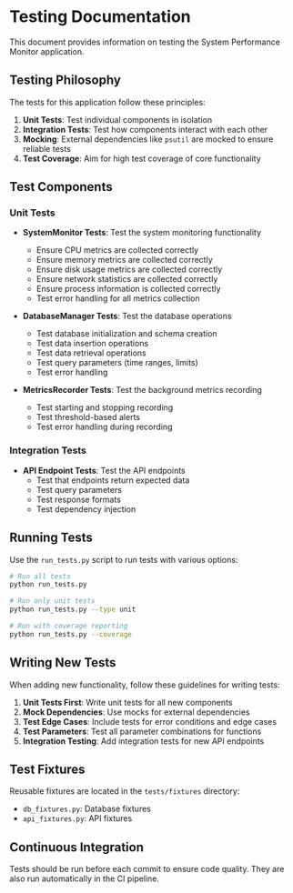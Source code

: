 # Testing Documentation

This document provides information on testing the System Performance Monitor application.

## Testing Philosophy

The tests for this application follow these principles:

1. **Unit Tests**: Test individual components in isolation
2. **Integration Tests**: Test how components interact with each other
3. **Mocking**: External dependencies like `psutil` are mocked to ensure reliable tests
4. **Test Coverage**: Aim for high test coverage of core functionality

## Test Components

### Unit Tests

- **SystemMonitor Tests**: Test the system monitoring functionality
  - Ensure CPU metrics are collected correctly
  - Ensure memory metrics are collected correctly
  - Ensure disk usage metrics are collected correctly
  - Ensure network statistics are collected correctly
  - Ensure process information is collected correctly
  - Test error handling for all metrics collection

- **DatabaseManager Tests**: Test the database operations
  - Test database initialization and schema creation
  - Test data insertion operations
  - Test data retrieval operations
  - Test query parameters (time ranges, limits)
  - Test error handling

- **MetricsRecorder Tests**: Test the background metrics recording
  - Test starting and stopping recording
  - Test threshold-based alerts
  - Test error handling during recording

### Integration Tests

- **API Endpoint Tests**: Test the API endpoints
  - Test that endpoints return expected data
  - Test query parameters
  - Test response formats
  - Test dependency injection

## Running Tests

Use the `run_tests.py` script to run tests with various options:

```bash
# Run all tests
python run_tests.py

# Run only unit tests
python run_tests.py --type unit

# Run with coverage reporting
python run_tests.py --coverage
```

## Writing New Tests

When adding new functionality, follow these guidelines for writing tests:

1. **Unit Tests First**: Write unit tests for all new components
2. **Mock Dependencies**: Use mocks for external dependencies
3. **Test Edge Cases**: Include tests for error conditions and edge cases
4. **Test Parameters**: Test all parameter combinations for functions
5. **Integration Testing**: Add integration tests for new API endpoints

## Test Fixtures

Reusable fixtures are located in the `tests/fixtures` directory:

- `db_fixtures.py`: Database fixtures
- `api_fixtures.py`: API fixtures

## Continuous Integration

Tests should be run before each commit to ensure code quality. They are also run automatically in the CI pipeline.

